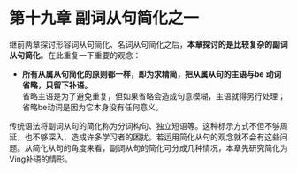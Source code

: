 # 第十九章 副词从句简化之一

继前两章探讨形容词从句简化、名词从句简化之后，<b>本章探讨的是比较复杂的副词从句简化</b>。在此重复一下重要的观念：  
- **所有从属从句简化的原则都一样，即为求精简，把从属从句的主语与be 动词省略，只留下补语。**  
省略主语是为了避免重复，但如果省略会造成句意模糊，主语就得另行处理；省略be动词是因为它本身没有任何意义。  

传统语法将副词从句的简化称为分词构句、独立短语等。这种标示方式不但不够周延，也不够深入，造成许多学习者的困扰。若运用简化从句的观念就不会有这些问题。从简化从句的角度来看，副词从句的简化可分成几种情况，本章先研究简化为Ving补语的情形。